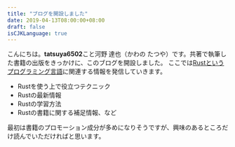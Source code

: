 ```yaml
---
title: "ブログを開設しました"
date: 2019-04-13T08:00:00+08:00
draft: false
isCJKLanguage: true
---
```


こんにちは。**tatsuya6502**こと河野 達也（かわの たつや）です。共著で執筆した書籍の出版をきっかけに、このブログを開設しました。
ここでは[Rustというプログラミング言語](https://www.rust-lang.org)に関連する情報を発信していきます。

- Rustを使う上で役立つテクニック
- Rustの最新情報
- Rustの学習方法
- Rustの書籍に関する補足情報、など

最初は書籍のプロモーション成分が多めになりそうですが、興味のあるところだけ読んでいただければと思います。
